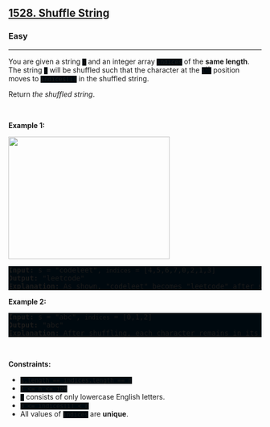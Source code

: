 <h2><a href="https://leetcode.com/problems/shuffle-string/">1528. Shuffle String</a></h2><h3>Easy</h3><hr><div><p>You are given a string <code style="background: rgb(0, 9, 15) !important;">s</code> and an integer array <code style="background: rgb(0, 9, 15) !important;">indices</code> of the <strong>same length</strong>. The string <code style="background: rgb(0, 9, 15) !important;">s</code> will be shuffled such that the character at the <code style="background: rgb(0, 9, 15) !important;">i<sup>th</sup></code> position moves to <code style="background: rgb(0, 9, 15) !important;">indices[i]</code> in the shuffled string.</p>

<p>Return <em>the shuffled string</em>.</p>

<p>&nbsp;</p>
<p><strong class="example">Example 1:</strong></p>
<img alt="" src="https://assets.leetcode.com/uploads/2020/07/09/q1.jpg" style="width: 321px; height: 243px;">
<pre style="background: rgb(0, 9, 15) !important;"><strong>Input:</strong> s = "codeleet", <code style="background: rgb(0, 9, 15) !important;">indices</code> = [4,5,6,7,0,2,1,3]
<strong>Output:</strong> "leetcode"
<strong>Explanation:</strong> As shown, "codeleet" becomes "leetcode" after shuffling.
</pre>

<p><strong class="example">Example 2:</strong></p>

<pre style="background: rgb(0, 9, 15) !important;"><strong>Input:</strong> s = "abc", <code style="background: rgb(0, 9, 15) !important;">indices</code> = [0,1,2]
<strong>Output:</strong> "abc"
<strong>Explanation:</strong> After shuffling, each character remains in its position.
</pre>

<p>&nbsp;</p>
<p><strong>Constraints:</strong></p>

<ul>
	<li><code style="background: rgb(0, 9, 15) !important;">s.length == indices.length == n</code></li>
	<li><code style="background: rgb(0, 9, 15) !important;">1 &lt;= n &lt;= 100</code></li>
	<li><code style="background: rgb(0, 9, 15) !important;">s</code> consists of only lowercase English letters.</li>
	<li><code style="background: rgb(0, 9, 15) !important;">0 &lt;= indices[i] &lt; n</code></li>
	<li>All values of <code style="background: rgb(0, 9, 15) !important;">indices</code> are <strong>unique</strong>.</li>
</ul>
</div>